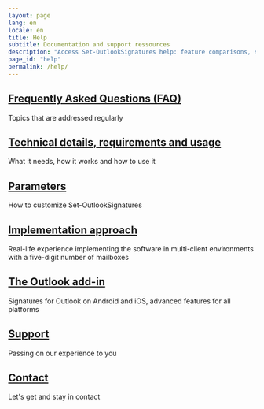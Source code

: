 ```yaml
---
layout: page
lang: en
locale: en
title: Help
subtitle: Documentation and support ressources
description: "Access Set-OutlookSignatures help: feature comparisons, setup guides, FAQs, technical details, and expert support resources."
page_id: "help"
permalink: /help/
---
```

<h2><a href="/faq">Frequently Asked Questions (FAQ)</a></h2>
<p>Topics that are addressed regularly</p>

<h2><a href="/details">Technical details, requirements and usage</a></h2>
<p>What it needs, how it works and how to use it</p>

<h2><a href="/parameters">Parameters</a></h2>
<p>How to customize Set-OutlookSignatures</p>

<h2><a href="/implementationapproach">Implementation approach</a></h2>
<p>Real-life experience implementing the software in multi-client environments with a five-digit number of mailboxes</p>

<h2><a href="/outlookaddin">The Outlook add-in</a></h2>
<p>Signatures for Outlook on Android and iOS, advanced features for all platforms</p>

<h2><a href="/support">Support</a></h2>
<p>Passing on our experience to you</p>

<h2><a href="/contact">Contact</a></h2>
<p>Let's get and stay in contact</p>
